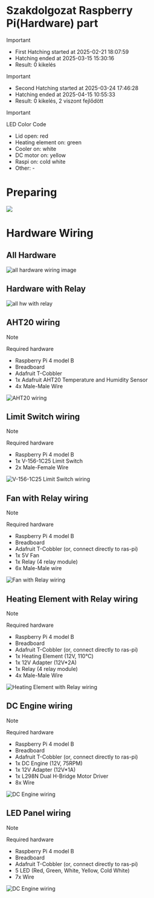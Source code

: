 # Szakdolgozat Raspberry Pi(Hardware) part

> [!IMPORTANT]
>  - First Hatching started at 2025-02-21 18:07:59 
>  - Hatching ended at 2025-03-15 15:30:16
>  - Result: 0 kikelés

> [!IMPORTANT]
>  - Second Hatching started at 2025-03-24 17:46:28
>  - Hatching ended at 2025-04-15 10:55:33
>  - Result: 0 kikelés, 2 viszont fejlődött

> [!IMPORTANT]
> LED Color Code

- Lid open: red
- Heating element on: green
- Cooler on: white
- DC motor on: yellow
- Raspi on: cold white
- Other: -

# Preparing

<img src="sketches/images/hw_sys_image.png" />

# Hardware Wiring

## All Hardware

<img src="sketches/images/overall-wiring_image.png" alt="all hardware wiring image"/>

## Hardware with Relay

<img src="sketches/images/all_hw_with_relay_image.png" alt="all hw with relay" />

## AHT20 wiring

> [!NOTE]
> Required hardware

- Raspberry Pi 4 model B
- Breadboard
- Adafruit T-Cobbler
- 1x Adafruit AHT20 Temperature and Humidity Sensor
- 4x Male-Male Wire

<img src="sketches/images/aht20-temp-hum-sensor-wiring_image.png" alt="AHT20 wiring" />

## Limit Switch wiring

> [!NOTE]
> Required hardware

- Raspberry Pi 4 model B
- 1x V-156-1C25 Limit Switch
- 2x Male-Female Wire

<img src="sketches/images/limit-switch-wiring_image.png" alt="V-156-1C25 Limit Switch wiring" />

## Fan with Relay wiring

> [!NOTE]
> Required hardware

- Raspberry Pi 4 model B
- Breadboard
- Adafruit T-Cobbler (or, connect directly to ras-pi)
- 1x 5V Fan
- 1x Relay (4 relay module)
- 6x Male-Male wire

<img src="sketches/images/relay-and-fan-wiring_image.png" alt="Fan with Relay wiring" />

## Heating Element with Relay wiring

> [!NOTE]
> Required hardware

- Raspberry Pi 4 model B
- Breadboard
- Adafruit T-Cobbler (or, connect directly to ras-pi)
- 1x Heating Element (12V, 110℃)
- 1x 12V Adapter (12V*2A)
- 1x Relay (4 relay module)
- 4x Male-Male Wire

<img src="sketches/images/heating-element-and-relay-wiring_image.png" alt="Heating Element with Relay wiring" />

## DC Engine wiring

> [!NOTE]
> Required hardware

- Raspberry Pi 4 model B
- Breadboard
- Adafruit T-Cobbler (or, connect directly to ras-pi)
- 1x DC Engine (12V, 75RPM)
- 1x 12V Adapter (12V*1A)
- 1x L298N Dual H-Bridge Motor Driver
- 8x Wire

<img src="sketches/images/dc-engine-wiring_image.png" alt="DC Engine wiring" />

## LED Panel wiring

> [!NOTE]
> Required hardware

- Raspberry Pi 4 model B
- Breadboard
- Adafruit T-Cobbler (or, connect directly to ras-pi)
- 5 LED (Red, Green, White, Yellow, Cold White)
- 7x Wire

<img src="sketches/images/dc-engine-wiring_image.png" alt="DC Engine wiring" />